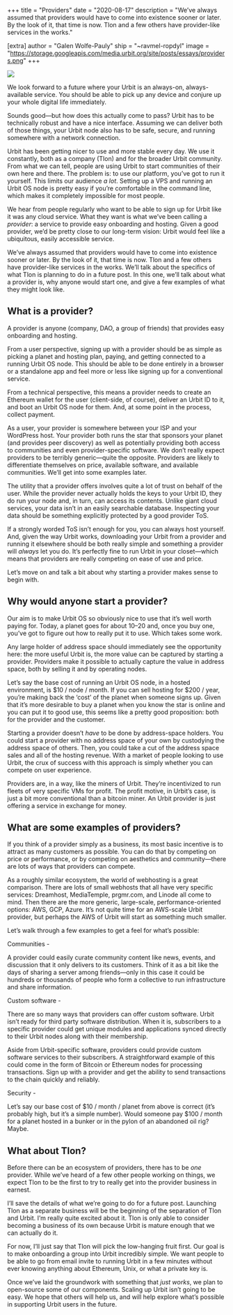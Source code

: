 +++
title = "Providers"
date = "2020-08-17"
description = "We’ve always assumed that providers would have to come into existence sooner or later. By the look of it, that time is now. Tlon and a few others have provider-like services in the works."

[extra]
author = "Galen Wolfe-Pauly"
ship = "~ravmel-ropdyl"
image = "https://storage.googleapis.com/media.urbit.org/site/posts/essays/providers.png"
+++

![](https://storage.googleapis.com/media.urbit.org/site/posts/essays/providers.png)

We look forward to a future where your Urbit is an always-on, always-available service. You should be able to pick up any device and conjure up your whole digital life immediately.

Sounds good—but how does this actually come to pass? Urbit has to be technically robust and have a nice interface. Assuming we can deliver both of those things, your Urbit node also has to be safe, secure, and running somewhere with a network connection.

Urbit has been getting nicer to use and more stable every day. We use it constantly, both as a company (Tlon) and for the broader Urbit community. From what we can tell, people are using Urbit to start communities of their own here and there. The problem is: to use our platform, you’ve got to run it yourself. This limits our audience _a lot_. Setting up a VPS and running an Urbit OS node is pretty easy if you’re comfortable in the command line, which makes it completely impossible for most people.

We hear from people regularly who want to be able to sign up for Urbit like it was any cloud service. What they want is what we’ve been calling a _provider_: a service to provide easy onboarding and hosting. Given a good provider, we’d be pretty close to our long-term vision: Urbit would feel like a ubiquitous, easily accessible service.

We’ve always assumed that providers would have to come into existence sooner or later. By the look of it, that time is now. Tlon and a few others have provider-like services in the works. We’ll talk about the specifics of what Tlon is planning to do in a future post. In this one, we’ll talk about what a provider is, why anyone would start one, and give a few examples of what they might look like.

## What is a provider?

A provider is anyone (company, DAO, a group of friends) that provides easy onboarding and hosting.

From a user perspective, signing up with a provider should be as simple as picking a planet and hosting plan, paying, and getting connected to a running Urbit OS node. This should be able to be done entirely in a browser or a standalone app and feel more or less like signing up for a conventional service.

From a technical perspective, this means a provider needs to create an Ethereum wallet for the user (client-side, of course), deliver an Urbit ID to it, and boot an Urbit OS node for them. And, at some point in the process, collect payment.

As a user, your provider is somewhere between your ISP and your WordPress host. Your provider both runs the star that sponsors your planet (and provides peer discovery) as well as potentially providing both access to communities and even provider-specific software. We don’t really expect providers to be terribly generic—quite the opposite. Providers are likely to differentiate themselves on price, available software, and available communities. We’ll get into some examples later.

The utility that a provider offers involves quite a lot of trust on behalf of the user. While the provider never actually holds the keys to your Urbit ID, they do run your node and, in turn, can access its contents. Unlike giant cloud services, your data isn’t in an easily searchable database. Inspecting your data should be something explicitly protected by a good provider ToS.

If a strongly worded ToS isn’t enough for you, you can always host yourself. And, given the way Urbit works, downloading your Urbit from a provider and running it elsewhere should be both really simple and something a provider will _always_ let you do. It’s perfectly fine to run Urbit in your closet—which means that providers are really competing on ease of use and price.

Let’s move on and talk a bit about why starting a provider makes sense to begin with.

## Why would anyone start a provider?

Our aim is to make Urbit OS so obviously nice to use that it’s well worth paying for. Today, a planet goes for about $10–$20 and, once you buy one, you’ve got to figure out how to really put it to use. Which takes some work.

Any large holder of address space should immediately see the opportunity here: the more useful Urbit is, the more value can be captured by starting a provider. Providers make it possible to actually capture the value in address space, both by selling it and by operating nodes.

Let’s say the base cost of running an Urbit OS node, in a hosted environment, is $10 / node / month. If you can sell hosting for $200 / year, you’re making back the ‘cost’ of the planet when someone signs up. Given that it’s more desirable to buy a planet when you know the star is online and you can put it to good use, this seems like a pretty good proposition: both for the provider and the customer.

Starting a provider doesn’t _have_ to be done by address-space holders. You could start a provider with no address space of your own by custodying the address space of others. Then, you could take a cut of the address space sales and all of the hosting revenue. With a market of people looking to use Urbit, the crux of success with this approach is simply whether you can compete on user experience.

Providers are, in a way, like the miners of Urbit. They’re incentivized to run fleets of very specific VMs for profit. The profit motive, in Urbit’s case, is just a bit more conventional than a bitcoin miner. An Urbit provider is just offering a service in exchange for money.

## What are some examples of providers?

If you think of a provider simply as a business, its most basic incentive is to attract as many customers as possible. You can do that by competing on price or performance, or by competing on aesthetics and community—there are lots of ways that providers can compete.

As a roughly similar ecosystem, the world of webhosting is a great comparison. There are lots of small webhosts that all have very specific services: Dreamhost, MediaTemple, prgmr.com, and Linode all come to mind. Then there are the more generic, large-scale, performance-oriented options: AWS, GCP, Azure. It’s not quite time for an AWS-scale Urbit provider, but perhaps the AWS of Urbit will start as something much smaller.

Let’s walk through a few examples to get a feel for what’s possible:

Communities -

A provider could easily curate community content like news, events, and discussion that it only delivers to its customers. Think of it as a bit like the days of sharing a server among friends—only in this case it could be hundreds or thousands of people who form a collective to run infrastructure and share information.

Custom software -

There are so many ways that providers can offer custom software. Urbit isn’t ready for third party software distribution. When it is, subscribers to a specific provider could get unique modules and applications synced directly to their Urbit nodes along with their membership.

Aside from Urbit-specific software, providers could provide custom software services to their subscribers. A straightforward example of this could come in the form of Bitcoin or Ethereum nodes for processing transactions. Sign up with a provider and get the ability to send transactions to the chain quickly and reliably.

Security -

Let’s say our base cost of $10 / month / planet from above is correct (it’s probably high, but it’s a simple number). Would someone pay $100 / month for a planet hosted in a bunker or in the pylon of an abandoned oil rig? Maybe.

## What about Tlon?

Before there can be an ecosystem of providers, there has to be _one_ provider. While we’ve heard of a few other people working on things, we expect Tlon to be the first to try to really get into the provider business in earnest.

I’ll save the details of what we’re going to do for a future post. Launching Tlon as a separate business will be the beginning of the separation of Tlon and Urbit. I’m really quite excited about it. Tlon is only able to consider becoming a business of its own because Urbit is mature enough that we can actually do it.

For now, I’ll just say that Tlon will pick the low-hanging fruit first. Our goal is to make onboarding a group into Urbit incredibly simple. We want people to be able to go from email invite to running Urbit in a few minutes without ever knowing anything about Ethereum, Unix, or what a private key is.

Once we’ve laid the groundwork with something that _just works_, we plan to open-source some of our components. Scaling up Urbit isn’t going to be easy. We hope that others will help us, and will help explore what’s possible in supporting Urbit users in the future.
